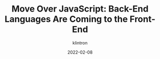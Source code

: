 ---
author: klintron
date: 2022-02-08
permalink: false
publisher: github
tags:
  - javascript
  - development
target_url: https://github.com/readme/featured/server-side-languages-for-front-end
title: "Move Over JavaScript: Back-End Languages Are Coming to the Front-End"
---